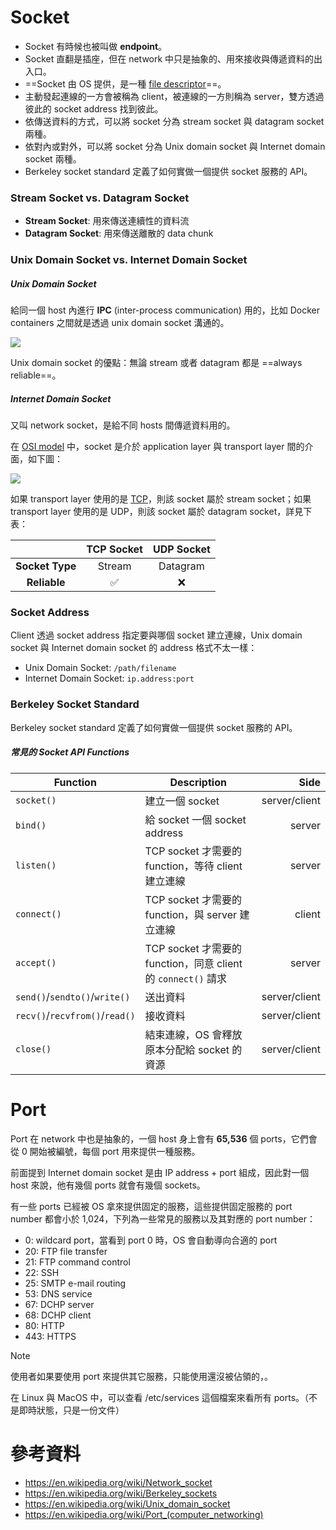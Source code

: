 # Socket

- Socket 有時候也被叫做 **endpoint**。
- Socket 直翻是插座，但在 network 中只是抽象的、用來接收與傳遞資料的出入口。
- ==Socket 由 OS 提供，是一種 [file descriptor](</Operating System/File System.md#File Descriptors (FD)>)==。
- 主動發起連線的一方會被稱為 client，被連線的一方則稱為 server，雙方透過彼此的 socket address 找到彼此。
- 依傳送資料的方式，可以將 socket 分為 stream socket 與 datagram socket 兩種。
- 依對內或對外，可以將 socket 分為 Unix domain socket 與 Internet domain socket 兩種。
- Berkeley socket standard 定義了如何實做一個提供 socket 服務的 API。

### Stream Socket vs. Datagram Socket

- **Stream Socket**: 用來傳送連續性的資料流
- **Datagram Socket**: 用來傳送離散的 data chunk

### Unix Domain Socket vs. Internet Domain Socket

##### Unix Domain Socket

給同一個 host 內進行 **IPC** (inter-process communication) 用的，比如 Docker containers 之間就是透過 unix domain socket 溝通的。

![](<https://raw.githubusercontent.com/Jamison-Chen/KM-software/master/img/unix-domain-socket.png>)

Unix domain socket 的優點：無論 stream 或者 datagram 都是 ==always reliable==。

##### Internet Domain Socket

又叫 network socket，是給不同 hosts 間傳遞資料用的。

在 [OSI model](</Network/OSI Model.draft.md>) 中，socket 是介於 application layer 與 transport layer 間的介面，如下圖：

![](<https://raw.githubusercontent.com/Jamison-Chen/KM-software/master/img/socket-in-the-osi-model.png>)

如果 transport layer 使用的是 [TCP](</Network/TCP.draft.md>)，則該 socket 屬於 stream socket；如果 transport layer 使用的是 UDP，則該 socket 屬於 datagram socket，詳見下表：

| |TCP Socket|UDP Socket|
|:-:|:-:|:-:|
|**Socket Type**|Stream|Datagram|
|**Reliable**|✅|❌|

### Socket Address

Client 透過 socket address 指定要與哪個 socket 建立連線，Unix domain socket 與 Internet domain socket 的 address 格式不太一樣：

- Unix Domain Socket: `/path/filename`
- Internet Domain Socket: `ip.address:port`

### Berkeley Socket Standard

Berkeley socket standard 定義了如何實做一個提供 socket 服務的 API。

##### 常見的 Socket API Functions

|Function|Description|Side|
|---|---|--:|
|`socket()`|建立一個 socket|server/client|
|`bind()`|給 socket 一個 socket address|server|
|`listen()`|TCP socket 才需要的 function，等待 client 建立連線|server|
|`connect()`|TCP socket 才需要的 function，與 server 建立連線|client|
|`accept()`|TCP socket 才需要的 function，同意 client 的 `connect()` 請求|server|
|`send()`/`sendto()`/`write()`|送出資料|server/client|
|`recv()`/`recvfrom()`/`read()`|接收資料|server/client|
|`close()`|結束連線，OS 會釋放原本分配給 socket 的資源|server/client|

# Port

Port 在 network 中也是抽象的，一個 host 身上會有 **65,536** 個 ports，它們會從 0 開始被編號，每個 port 用來提供一種服務。

前面提到 Internet domain socket 是由 IP address + port 組成，因此對一個 host 來說，他有幾個 ports 就會有幾個 sockets。

有一些 ports 已經被 OS 拿來提供固定的服務，這些提供固定服務的 port number 都會小於 1,024，下列為一些常見的服務以及其對應的 port number：

- 0: wildcard port，當看到 port 0 時，OS 會自動導向合適的 port
- 20: FTP file transfer
- 21: FTP command control
- 22: SSH
- 25: SMTP e-mail routing
- 53: DNS service
- 67: DCHP server
- 68: DCHP client
- 80: HTTP
- 443: HTTPS

>[!Note]
>使用者如果要使用 port 來提供其它服務，只能使用還沒被佔領的，。

在 Linux 與 MacOS 中，可以查看 /etc/services 這個檔案來看所有 ports。（不是即時狀態，只是一份文件）

# 參考資料

- <https://en.wikipedia.org/wiki/Network_socket>
- <https://en.wikipedia.org/wiki/Berkeley_sockets>
- <https://en.wikipedia.org/wiki/Unix_domain_socket>
- <https://en.wikipedia.org/wiki/Port_(computer_networking)>
